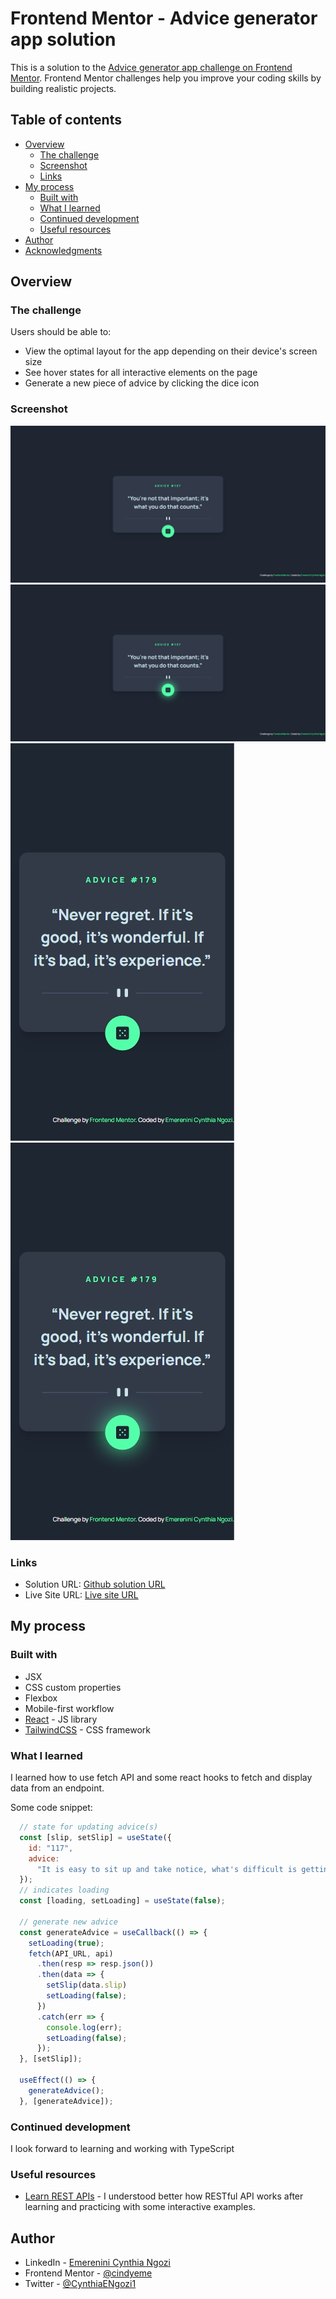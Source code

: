 # Frontend Mentor - Advice generator app solution

This is a solution to the [Advice generator app challenge on Frontend Mentor](https://www.frontendmentor.io/challenges/advice-generator-app-QdUG-13db). Frontend Mentor challenges help you improve your coding skills by building realistic projects.

## Table of contents

- [Overview](#overview)
  - [The challenge](#the-challenge)
  - [Screenshot](#screenshot)
  - [Links](#links)
- [My process](#my-process)
  - [Built with](#built-with)
  - [What I learned](#what-i-learned)
  - [Continued development](#continued-development)
  - [Useful resources](#useful-resources)
- [Author](#author)
- [Acknowledgments](#acknowledgments)


## Overview

### The challenge

Users should be able to:

- View the optimal layout for the app depending on their device's screen size
- See hover states for all interactive elements on the page
- Generate a new piece of advice by clicking the dice icon

### Screenshot

![Desktop-Design](./screenshots/desktop-design.jfif)
![Desktop-Active-State](./screenshots/active-state.jfif)
![Mobile-Design](./screenshots/mobile-design.jfif)
![Mobile-Active-State](./screenshots/active-mobile.jfif)


### Links

- Solution URL: [Github solution URL](https://github.com/cindyeme/advice-generator-app)
- Live Site URL: [Live site URL](https://cindyeme-advice.netlify.app)

## My process

### Built with

- JSX
- CSS custom properties
- Flexbox
- Mobile-first workflow
- [React](https://reactjs.org/) - JS library
- [TailwindCSS](https://tailwindcss.com/) - CSS framework

### What I learned

I learned how to use fetch API and some react hooks to fetch and display data from an endpoint.

Some code snippet:

```js
  // state for updating advice(s)
  const [slip, setSlip] = useState({
    id: "117",
    advice:
      "It is easy to sit up and take notice, what's difficult is getting up and taking action",
  });
  // indicates loading
  const [loading, setLoading] = useState(false);

  // generate new advice
  const generateAdvice = useCallback(() => {
    setLoading(true);
    fetch(API_URL, api)
      .then(resp => resp.json())
      .then(data => {
        setSlip(data.slip)
        setLoading(false);
      })
      .catch(err => {
        console.log(err);
        setLoading(false);
      });
  }, [setSlip]);

  useEffect(() => {
    generateAdvice();
  }, [generateAdvice]);
```

### Continued development

I look forward to learning and working with TypeScript

### Useful resources

- [Learn REST APIs](https://rapidapi.com/learn) - I understood better how RESTful API works after learning and practicing with some interactive examples.

## Author

- LinkedIn - [Emerenini Cynthia Ngozi](https://www.linkedin.com/in/emerenini-cynthia-ngozi)
- Frontend Mentor - [@cindyeme](https://www.frontendmentor.io/profile/cindyeme)
- Twitter - [@CynthiaENgozi1](https://www.twitter.com/cynthiaengozi1)
